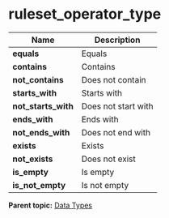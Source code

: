 # ruleset\_operator\_type

|Name|Description|
|----|-----------|
|**equals** |Equals|
|**contains** |Contains|
|**not\_contains** |Does not contain|
|**starts\_with** |Starts with|
|**not\_starts\_with** |Does not start with|
|**ends\_with** |Ends with|
|**not\_ends\_with** |Does not end with|
|**exists** |Exists|
|**not\_exists** |Does not exist|
|**is\_empty** |Is empty|
|**is\_not\_empty** |Is not empty|

**Parent topic:** [Data Types](../data_types/c_datatypes.md)

